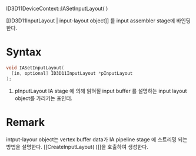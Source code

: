 ID3D11DeviceContext::IASetInputLayout( )

[[ID3D11InputLayout | input-layout object]] 를 input assembler stage에 바인딩한다. 


# Syntax

```c++
void IASetInputLayout(
  [in, optional] ID3D11InputLayout *pInputLayout
);
```

1. pInputLayout
	IA stage 에 의해 읽혀질 input buffer 를 설명하는 input layout object를 가리키는 포인터.


# Remark

intput-layour object는 vertex buffer data가 IA pipeline stage 에 스트리밍 되는 방법을 설명한다. [[CreateInputLayout( )]]을 호출하여 생성한다.

